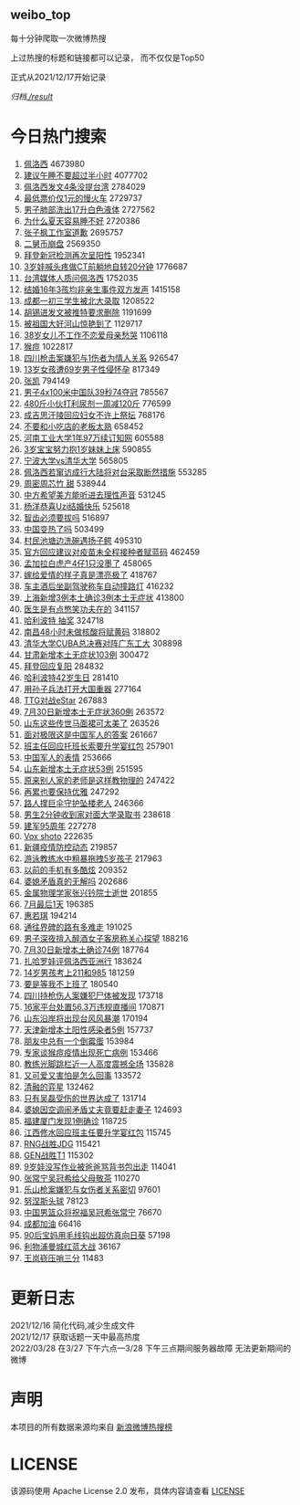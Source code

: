 weibo_top  
---
每十分钟爬取一次微博热搜  

上过热搜的标题和链接都可以记录， 而不仅仅是Top50

正式从2021/12/17开始记录  

*归档[./result](./result/)*

# 今日热门搜索  
1. [佩洛西](https://s.weibo.com//weibo?q=%E4%BD%A9%E6%B4%9B%E8%A5%BF&Refer=top) 4673980
2. [建议午睡不要超过半小时](https://s.weibo.com//weibo?q=%23%E5%BB%BA%E8%AE%AE%E5%8D%88%E7%9D%A1%E4%B8%8D%E8%A6%81%E8%B6%85%E8%BF%87%E5%8D%8A%E5%B0%8F%E6%97%B6%23&Refer=top) 4077702
3. [佩洛西发文4条没提台湾](https://s.weibo.com//weibo?q=%23%E4%BD%A9%E6%B4%9B%E8%A5%BF%E5%8F%91%E6%96%874%E6%9D%A1%E6%B2%A1%E6%8F%90%E5%8F%B0%E6%B9%BE%23&Refer=top) 2784029
4. [最低票价仅1元的慢火车](https://s.weibo.com//weibo?q=%23%E6%9C%80%E4%BD%8E%E7%A5%A8%E4%BB%B7%E4%BB%851%E5%85%83%E7%9A%84%E6%85%A2%E7%81%AB%E8%BD%A6%23&Refer=top) 2729737
5. [男子肺部洗出17升白色液体](https://s.weibo.com//weibo?q=%23%E7%94%B7%E5%AD%90%E8%82%BA%E9%83%A8%E6%B4%97%E5%87%BA17%E5%8D%87%E7%99%BD%E8%89%B2%E6%B6%B2%E4%BD%93%23&Refer=top) 2727562
6. [为什么夏天容易睡不好](https://s.weibo.com//weibo?q=%23%E4%B8%BA%E4%BB%80%E4%B9%88%E5%A4%8F%E5%A4%A9%E5%AE%B9%E6%98%93%E7%9D%A1%E4%B8%8D%E5%A5%BD%23&Refer=top) 2720386
7. [张子枫工作室道歉](https://s.weibo.com//weibo?q=%23%E5%BC%A0%E5%AD%90%E6%9E%AB%E5%B7%A5%E4%BD%9C%E5%AE%A4%E9%81%93%E6%AD%89%23&Refer=top) 2695757
8. [二舅币崩盘](https://s.weibo.com//weibo?q=%23%E4%BA%8C%E8%88%85%E5%B8%81%E5%B4%A9%E7%9B%98%23&Refer=top) 2569350
9. [拜登新冠检测再次呈阳性](https://s.weibo.com//weibo?q=%23%E6%8B%9C%E7%99%BB%E6%96%B0%E5%86%A0%E6%A3%80%E6%B5%8B%E5%86%8D%E6%AC%A1%E5%91%88%E9%98%B3%E6%80%A7%23&Refer=top) 1952341
10. [3岁娃喊头疼做CT前躺地自转20分钟](https://s.weibo.com//weibo?q=%233%E5%B2%81%E5%A8%83%E5%96%8A%E5%A4%B4%E7%96%BC%E5%81%9ACT%E5%89%8D%E8%BA%BA%E5%9C%B0%E8%87%AA%E8%BD%AC20%E5%88%86%E9%92%9F%23&Refer=top) 1776687
11. [台湾媒体人质问佩洛西](https://s.weibo.com//weibo?q=%23%E5%8F%B0%E6%B9%BE%E5%AA%92%E4%BD%93%E4%BA%BA%E8%B4%A8%E9%97%AE%E4%BD%A9%E6%B4%9B%E8%A5%BF%23&Refer=top) 1752035
12. [结婚16年3孩均非亲生事件双方发声](https://s.weibo.com//weibo?q=%23%E7%BB%93%E5%A9%9A16%E5%B9%B43%E5%AD%A9%E5%9D%87%E9%9D%9E%E4%BA%B2%E7%94%9F%E4%BA%8B%E4%BB%B6%E5%8F%8C%E6%96%B9%E5%8F%91%E5%A3%B0%23&Refer=top) 1415158
13. [成都一初三学生被北大录取](https://s.weibo.com//weibo?q=%23%E6%88%90%E9%83%BD%E4%B8%80%E5%88%9D%E4%B8%89%E5%AD%A6%E7%94%9F%E8%A2%AB%E5%8C%97%E5%A4%A7%E5%BD%95%E5%8F%96%23&Refer=top) 1208522
14. [胡锡进发文被推特要求删除](https://s.weibo.com//weibo?q=%23%E8%83%A1%E9%94%A1%E8%BF%9B%E5%8F%91%E6%96%87%E8%A2%AB%E6%8E%A8%E7%89%B9%E8%A6%81%E6%B1%82%E5%88%A0%E9%99%A4%23&Refer=top) 1191699
15. [被祖国大好河山惊艳到了](https://s.weibo.com//weibo?q=%23%E8%A2%AB%E7%A5%96%E5%9B%BD%E5%A4%A7%E5%A5%BD%E6%B2%B3%E5%B1%B1%E6%83%8A%E8%89%B3%E5%88%B0%E4%BA%86%23&Refer=top) 1129717
16. [38岁女儿不工作不恋爱母亲愁哭](https://s.weibo.com//weibo?q=%2338%E5%B2%81%E5%A5%B3%E5%84%BF%E4%B8%8D%E5%B7%A5%E4%BD%9C%E4%B8%8D%E6%81%8B%E7%88%B1%E6%AF%8D%E4%BA%B2%E6%84%81%E5%93%AD%23&Refer=top) 1106118
17. [猴痘](https://s.weibo.com//weibo?q=%E7%8C%B4%E7%97%98&Refer=top) 1022817
18. [四川枪击案嫌犯与1伤者为情人关系](https://s.weibo.com//weibo?q=%23%E5%9B%9B%E5%B7%9D%E6%9E%AA%E5%87%BB%E6%A1%88%E5%AB%8C%E7%8A%AF%E4%B8%8E1%E4%BC%A4%E8%80%85%E4%B8%BA%E6%83%85%E4%BA%BA%E5%85%B3%E7%B3%BB%23&Refer=top) 926547
19. [13岁女孩遭69岁男子性侵怀孕](https://s.weibo.com//weibo?q=%2313%E5%B2%81%E5%A5%B3%E5%AD%A9%E9%81%AD69%E5%B2%81%E7%94%B7%E5%AD%90%E6%80%A7%E4%BE%B5%E6%80%80%E5%AD%95%23&Refer=top) 817349
20. [张凯](https://s.weibo.com//weibo?q=%E5%BC%A0%E5%87%AF&Refer=top) 794149
21. [男子4x100米中国队39秒74夺冠](https://s.weibo.com//weibo?q=%23%E7%94%B7%E5%AD%904x100%E7%B1%B3%E4%B8%AD%E5%9B%BD%E9%98%9F39%E7%A7%9274%E5%A4%BA%E5%86%A0%23&Refer=top) 785567
22. [480斤小伙打利尿剂一周减120斤](https://s.weibo.com//weibo?q=%23480%E6%96%A4%E5%B0%8F%E4%BC%99%E6%89%93%E5%88%A9%E5%B0%BF%E5%89%82%E4%B8%80%E5%91%A8%E5%87%8F120%E6%96%A4%23&Refer=top) 776599
23. [成吉思汗陵回应妇女不许上祭坛](https://s.weibo.com//weibo?q=%23%E6%88%90%E5%90%89%E6%80%9D%E6%B1%97%E9%99%B5%E5%9B%9E%E5%BA%94%E5%A6%87%E5%A5%B3%E4%B8%8D%E8%AE%B8%E4%B8%8A%E7%A5%AD%E5%9D%9B%23&Refer=top) 768176
24. [不要和小吃店的老板太熟](https://s.weibo.com//weibo?q=%23%E4%B8%8D%E8%A6%81%E5%92%8C%E5%B0%8F%E5%90%83%E5%BA%97%E7%9A%84%E8%80%81%E6%9D%BF%E5%A4%AA%E7%86%9F%23&Refer=top) 658452
25. [河南工业大学1年97万续订知网](https://s.weibo.com//weibo?q=%23%E6%B2%B3%E5%8D%97%E5%B7%A5%E4%B8%9A%E5%A4%A7%E5%AD%A61%E5%B9%B497%E4%B8%87%E7%BB%AD%E8%AE%A2%E7%9F%A5%E7%BD%91%23&Refer=top) 605588
26. [3岁宝宝努力抱1岁妹妹上床](https://s.weibo.com//weibo?q=%233%E5%B2%81%E5%AE%9D%E5%AE%9D%E5%8A%AA%E5%8A%9B%E6%8A%B11%E5%B2%81%E5%A6%B9%E5%A6%B9%E4%B8%8A%E5%BA%8A%23&Refer=top) 590855
27. [宁波大学vs清华大学](https://s.weibo.com//weibo?q=%23%E5%AE%81%E6%B3%A2%E5%A4%A7%E5%AD%A6vs%E6%B8%85%E5%8D%8E%E5%A4%A7%E5%AD%A6%23&Refer=top) 565805
28. [佩洛西若窜访成行大陆将对台采取断然措施](https://s.weibo.com//weibo?q=%23%E4%BD%A9%E6%B4%9B%E8%A5%BF%E8%8B%A5%E7%AA%9C%E8%AE%BF%E6%88%90%E8%A1%8C%E5%A4%A7%E9%99%86%E5%B0%86%E5%AF%B9%E5%8F%B0%E9%87%87%E5%8F%96%E6%96%AD%E7%84%B6%E6%8E%AA%E6%96%BD%23&Refer=top) 553285
29. [周密周芯竹 甜](https://s.weibo.com//weibo?q=%E5%91%A8%E5%AF%86%E5%91%A8%E8%8A%AF%E7%AB%B9%20%E7%94%9C&Refer=top) 538944
30. [中方希望美方能听进去理性声音](https://s.weibo.com//weibo?q=%23%E4%B8%AD%E6%96%B9%E5%B8%8C%E6%9C%9B%E7%BE%8E%E6%96%B9%E8%83%BD%E5%90%AC%E8%BF%9B%E5%8E%BB%E7%90%86%E6%80%A7%E5%A3%B0%E9%9F%B3%23&Refer=top) 531245
31. [杨洋恭喜Uzi结婚快乐](https://s.weibo.com//weibo?q=%23%E6%9D%A8%E6%B4%8B%E6%81%AD%E5%96%9CUzi%E7%BB%93%E5%A9%9A%E5%BF%AB%E4%B9%90%23&Refer=top) 525618
32. [智齿必须要拔吗](https://s.weibo.com//weibo?q=%23%E6%99%BA%E9%BD%BF%E5%BF%85%E9%A1%BB%E8%A6%81%E6%8B%94%E5%90%97%23&Refer=top) 516897
33. [中国变热了吗](https://s.weibo.com//weibo?q=%23%E4%B8%AD%E5%9B%BD%E5%8F%98%E7%83%AD%E4%BA%86%E5%90%97%23&Refer=top) 503499
34. [村民池塘边洗碗遇扬子鳄](https://s.weibo.com//weibo?q=%23%E6%9D%91%E6%B0%91%E6%B1%A0%E5%A1%98%E8%BE%B9%E6%B4%97%E7%A2%97%E9%81%87%E6%89%AC%E5%AD%90%E9%B3%84%23&Refer=top) 495310
35. [官方回应建议对疫苗未全程接种者赋蓝码](https://s.weibo.com//weibo?q=%23%E5%AE%98%E6%96%B9%E5%9B%9E%E5%BA%94%E5%BB%BA%E8%AE%AE%E5%AF%B9%E7%96%AB%E8%8B%97%E6%9C%AA%E5%85%A8%E7%A8%8B%E6%8E%A5%E7%A7%8D%E8%80%85%E8%B5%8B%E8%93%9D%E7%A0%81%23&Refer=top) 462459
36. [孟加拉白虎产4仔1只没墨了](https://s.weibo.com//weibo?q=%23%E5%AD%9F%E5%8A%A0%E6%8B%89%E7%99%BD%E8%99%8E%E4%BA%A74%E4%BB%941%E5%8F%AA%E6%B2%A1%E5%A2%A8%E4%BA%86%23&Refer=top) 458065
37. [嫁给爱情的样子真是漂亮极了](https://s.weibo.com//weibo?q=%23%E5%AB%81%E7%BB%99%E7%88%B1%E6%83%85%E7%9A%84%E6%A0%B7%E5%AD%90%E7%9C%9F%E6%98%AF%E6%BC%82%E4%BA%AE%E6%9E%81%E4%BA%86%23&Refer=top) 418767
38. [车主酒后坐副驾驶称车自动撞路灯](https://s.weibo.com//weibo?q=%23%E8%BD%A6%E4%B8%BB%E9%85%92%E5%90%8E%E5%9D%90%E5%89%AF%E9%A9%BE%E9%A9%B6%E7%A7%B0%E8%BD%A6%E8%87%AA%E5%8A%A8%E6%92%9E%E8%B7%AF%E7%81%AF%23&Refer=top) 416232
39. [上海新增3例本土确诊3例本土无症状](https://s.weibo.com//weibo?q=%23%E4%B8%8A%E6%B5%B7%E6%96%B0%E5%A2%9E3%E4%BE%8B%E6%9C%AC%E5%9C%9F%E7%A1%AE%E8%AF%8A3%E4%BE%8B%E6%9C%AC%E5%9C%9F%E6%97%A0%E7%97%87%E7%8A%B6%23&Refer=top) 413800
40. [医生是有点憋笑功夫在的](https://s.weibo.com//weibo?q=%23%E5%8C%BB%E7%94%9F%E6%98%AF%E6%9C%89%E7%82%B9%E6%86%8B%E7%AC%91%E5%8A%9F%E5%A4%AB%E5%9C%A8%E7%9A%84%23&Refer=top) 341157
41. [哈利波特 抽奖](https://s.weibo.com//weibo?q=%E5%93%88%E5%88%A9%E6%B3%A2%E7%89%B9%20%E6%8A%BD%E5%A5%96&Refer=top) 324718
42. [南昌48小时未做核酸将赋黄码](https://s.weibo.com//weibo?q=%23%E5%8D%97%E6%98%8C48%E5%B0%8F%E6%97%B6%E6%9C%AA%E5%81%9A%E6%A0%B8%E9%85%B8%E5%B0%86%E8%B5%8B%E9%BB%84%E7%A0%81%23&Refer=top) 318802
43. [清华大学CUBA总决赛对阵广东工大](https://s.weibo.com//weibo?q=%23%E6%B8%85%E5%8D%8E%E5%A4%A7%E5%AD%A6CUBA%E6%80%BB%E5%86%B3%E8%B5%9B%E5%AF%B9%E9%98%B5%E5%B9%BF%E4%B8%9C%E5%B7%A5%E5%A4%A7%23&Refer=top) 308898
44. [甘肃新增本土无症状103例](https://s.weibo.com//weibo?q=%23%E7%94%98%E8%82%83%E6%96%B0%E5%A2%9E%E6%9C%AC%E5%9C%9F%E6%97%A0%E7%97%87%E7%8A%B6103%E4%BE%8B%23&Refer=top) 300472
45. [拜登回应复阳](https://s.weibo.com//weibo?q=%23%E6%8B%9C%E7%99%BB%E5%9B%9E%E5%BA%94%E5%A4%8D%E9%98%B3%23&Refer=top) 284832
46. [哈利波特42岁生日](https://s.weibo.com//weibo?q=%23%E5%93%88%E5%88%A9%E6%B3%A2%E7%89%B942%E5%B2%81%E7%94%9F%E6%97%A5%23&Refer=top) 281410
47. [用孙子兵法打开大国重器](https://s.weibo.com//weibo?q=%23%E7%94%A8%E5%AD%99%E5%AD%90%E5%85%B5%E6%B3%95%E6%89%93%E5%BC%80%E5%A4%A7%E5%9B%BD%E9%87%8D%E5%99%A8%23&Refer=top) 277164
48. [TTG对战eStar](https://s.weibo.com//weibo?q=%23TTG%E5%AF%B9%E6%88%98eStar%23&Refer=top) 267883
49. [7月30日新增本土无症状360例](https://s.weibo.com//weibo?q=%237%E6%9C%8830%E6%97%A5%E6%96%B0%E5%A2%9E%E6%9C%AC%E5%9C%9F%E6%97%A0%E7%97%87%E7%8A%B6360%E4%BE%8B%23&Refer=top) 263572
50. [山东这些传世马面裙可太美了](https://s.weibo.com//weibo?q=%23%E5%B1%B1%E4%B8%9C%E8%BF%99%E4%BA%9B%E4%BC%A0%E4%B8%96%E9%A9%AC%E9%9D%A2%E8%A3%99%E5%8F%AF%E5%A4%AA%E7%BE%8E%E4%BA%86%23&Refer=top) 263526
51. [面对极限这是中国军人的答案](https://s.weibo.com//weibo?q=%23%E9%9D%A2%E5%AF%B9%E6%9E%81%E9%99%90%E8%BF%99%E6%98%AF%E4%B8%AD%E5%9B%BD%E5%86%9B%E4%BA%BA%E7%9A%84%E7%AD%94%E6%A1%88%23&Refer=top) 261667
52. [班主任回应托班长索要升学宴红包](https://s.weibo.com//weibo?q=%23%E7%8F%AD%E4%B8%BB%E4%BB%BB%E5%9B%9E%E5%BA%94%E6%89%98%E7%8F%AD%E9%95%BF%E7%B4%A2%E8%A6%81%E5%8D%87%E5%AD%A6%E5%AE%B4%E7%BA%A2%E5%8C%85%23&Refer=top) 257901
53. [中国军人的表情](https://s.weibo.com//weibo?q=%23%E4%B8%AD%E5%9B%BD%E5%86%9B%E4%BA%BA%E7%9A%84%E8%A1%A8%E6%83%85%23&Refer=top) 253666
54. [山东新增本土无症状53例](https://s.weibo.com//weibo?q=%23%E5%B1%B1%E4%B8%9C%E6%96%B0%E5%A2%9E%E6%9C%AC%E5%9C%9F%E6%97%A0%E7%97%87%E7%8A%B653%E4%BE%8B%23&Refer=top) 251595
55. [原来别人家的老师是这样教物理的](https://s.weibo.com//weibo?q=%23%E5%8E%9F%E6%9D%A5%E5%88%AB%E4%BA%BA%E5%AE%B6%E7%9A%84%E8%80%81%E5%B8%88%E6%98%AF%E8%BF%99%E6%A0%B7%E6%95%99%E7%89%A9%E7%90%86%E7%9A%84%23&Refer=top) 247422
56. [再累也要保持优雅](https://s.weibo.com//weibo?q=%E5%86%8D%E7%B4%AF%E4%B9%9F%E8%A6%81%E4%BF%9D%E6%8C%81%E4%BC%98%E9%9B%85&Refer=top) 247292
57. [路人撑巨伞守护坠楼老人](https://s.weibo.com//weibo?q=%23%E8%B7%AF%E4%BA%BA%E6%92%91%E5%B7%A8%E4%BC%9E%E5%AE%88%E6%8A%A4%E5%9D%A0%E6%A5%BC%E8%80%81%E4%BA%BA%23&Refer=top) 246366
58. [男生2分钟收到家对面大学录取书](https://s.weibo.com//weibo?q=%23%E7%94%B7%E7%94%9F2%E5%88%86%E9%92%9F%E6%94%B6%E5%88%B0%E5%AE%B6%E5%AF%B9%E9%9D%A2%E5%A4%A7%E5%AD%A6%E5%BD%95%E5%8F%96%E4%B9%A6%23&Refer=top) 238618
59. [建军95周年](https://s.weibo.com//weibo?q=%23%E5%BB%BA%E5%86%9B95%E5%91%A8%E5%B9%B4%23&Refer=top) 227278
60. [Vox shoto](https://s.weibo.com//weibo?q=Vox%20shoto&Refer=top) 222635
61. [新疆疫情防控动态](https://s.weibo.com//weibo?q=%23%E6%96%B0%E7%96%86%E7%96%AB%E6%83%85%E9%98%B2%E6%8E%A7%E5%8A%A8%E6%80%81%23&Refer=top) 219857
62. [游泳教练水中粗暴拖拽5岁孩子](https://s.weibo.com//weibo?q=%23%E6%B8%B8%E6%B3%B3%E6%95%99%E7%BB%83%E6%B0%B4%E4%B8%AD%E7%B2%97%E6%9A%B4%E6%8B%96%E6%8B%BD5%E5%B2%81%E5%AD%A9%E5%AD%90%23&Refer=top) 217963
63. [以前的手机有多酷炫](https://s.weibo.com//weibo?q=%23%E4%BB%A5%E5%89%8D%E7%9A%84%E6%89%8B%E6%9C%BA%E6%9C%89%E5%A4%9A%E9%85%B7%E7%82%AB%23&Refer=top) 209352
64. [婆媳矛盾真的无解吗](https://s.weibo.com//weibo?q=%23%E5%A9%86%E5%AA%B3%E7%9F%9B%E7%9B%BE%E7%9C%9F%E7%9A%84%E6%97%A0%E8%A7%A3%E5%90%97%23&Refer=top) 202686
65. [金属物理学家张兴钤院士逝世](https://s.weibo.com//weibo?q=%23%E9%87%91%E5%B1%9E%E7%89%A9%E7%90%86%E5%AD%A6%E5%AE%B6%E5%BC%A0%E5%85%B4%E9%92%A4%E9%99%A2%E5%A3%AB%E9%80%9D%E4%B8%96%23&Refer=top) 201855
66. [7月最后1天](https://s.weibo.com//weibo?q=%237%E6%9C%88%E6%9C%80%E5%90%8E1%E5%A4%A9%23&Refer=top) 196385
67. [惠若琪](https://s.weibo.com//weibo?q=%E6%83%A0%E8%8B%A5%E7%90%AA&Refer=top) 194214
68. [通往界碑的路有多难走](https://s.weibo.com//weibo?q=%23%E9%80%9A%E5%BE%80%E7%95%8C%E7%A2%91%E7%9A%84%E8%B7%AF%E6%9C%89%E5%A4%9A%E9%9A%BE%E8%B5%B0%23&Refer=top) 191025
69. [男子深夜擅入醉酒女子客房称关心探望](https://s.weibo.com//weibo?q=%23%E7%94%B7%E5%AD%90%E6%B7%B1%E5%A4%9C%E6%93%85%E5%85%A5%E9%86%89%E9%85%92%E5%A5%B3%E5%AD%90%E5%AE%A2%E6%88%BF%E7%A7%B0%E5%85%B3%E5%BF%83%E6%8E%A2%E6%9C%9B%23&Refer=top) 188216
70. [7月30日新增本土确诊74例](https://s.weibo.com//weibo?q=%237%E6%9C%8830%E6%97%A5%E6%96%B0%E5%A2%9E%E6%9C%AC%E5%9C%9F%E7%A1%AE%E8%AF%8A74%E4%BE%8B%23&Refer=top) 187764
71. [扎哈罗娃评佩洛西亚洲行](https://s.weibo.com//weibo?q=%23%E6%89%8E%E5%93%88%E7%BD%97%E5%A8%83%E8%AF%84%E4%BD%A9%E6%B4%9B%E8%A5%BF%E4%BA%9A%E6%B4%B2%E8%A1%8C%23&Refer=top) 183624
72. [14岁男孩考上211和985](https://s.weibo.com//weibo?q=%2314%E5%B2%81%E7%94%B7%E5%AD%A9%E8%80%83%E4%B8%8A211%E5%92%8C985%23&Refer=top) 181259
73. [要是等我不上班了](https://s.weibo.com//weibo?q=%23%E8%A6%81%E6%98%AF%E7%AD%89%E6%88%91%E4%B8%8D%E4%B8%8A%E7%8F%AD%E4%BA%86%23&Refer=top) 180540
74. [四川持枪伤人案嫌犯尸体被发现](https://s.weibo.com//weibo?q=%23%E5%9B%9B%E5%B7%9D%E6%8C%81%E6%9E%AA%E4%BC%A4%E4%BA%BA%E6%A1%88%E5%AB%8C%E7%8A%AF%E5%B0%B8%E4%BD%93%E8%A2%AB%E5%8F%91%E7%8E%B0%23&Refer=top) 173718
75. [16家平台处置56.3万违规直播间](https://s.weibo.com//weibo?q=%2316%E5%AE%B6%E5%B9%B3%E5%8F%B0%E5%A4%84%E7%BD%AE56.3%E4%B8%87%E8%BF%9D%E8%A7%84%E7%9B%B4%E6%92%AD%E9%97%B4%23&Refer=top) 170871
76. [山东沿岸将出现台风风暴潮](https://s.weibo.com//weibo?q=%23%E5%B1%B1%E4%B8%9C%E6%B2%BF%E5%B2%B8%E5%B0%86%E5%87%BA%E7%8E%B0%E5%8F%B0%E9%A3%8E%E9%A3%8E%E6%9A%B4%E6%BD%AE%23&Refer=top) 170194
77. [天津新增本土阳性感染者5例](https://s.weibo.com//weibo?q=%23%E5%A4%A9%E6%B4%A5%E6%96%B0%E5%A2%9E%E6%9C%AC%E5%9C%9F%E9%98%B3%E6%80%A7%E6%84%9F%E6%9F%93%E8%80%855%E4%BE%8B%23&Refer=top) 157737
78. [朋友中总有一个倒霉蛋](https://s.weibo.com//weibo?q=%23%E6%9C%8B%E5%8F%8B%E4%B8%AD%E6%80%BB%E6%9C%89%E4%B8%80%E4%B8%AA%E5%80%92%E9%9C%89%E8%9B%8B%23&Refer=top) 153984
79. [专家谈猴痘疫情出现死亡病例](https://s.weibo.com//weibo?q=%23%E4%B8%93%E5%AE%B6%E8%B0%88%E7%8C%B4%E7%97%98%E7%96%AB%E6%83%85%E5%87%BA%E7%8E%B0%E6%AD%BB%E4%BA%A1%E7%97%85%E4%BE%8B%23&Refer=top) 153466
80. [教练光脚跳栏近一人高度震撼全场](https://s.weibo.com//weibo?q=%23%E6%95%99%E7%BB%83%E5%85%89%E8%84%9A%E8%B7%B3%E6%A0%8F%E8%BF%91%E4%B8%80%E4%BA%BA%E9%AB%98%E5%BA%A6%E9%9C%87%E6%92%BC%E5%85%A8%E5%9C%BA%23&Refer=top) 135828
81. [又可爱又害怕是怎么回事](https://s.weibo.com//weibo?q=%23%E5%8F%88%E5%8F%AF%E7%88%B1%E5%8F%88%E5%AE%B3%E6%80%95%E6%98%AF%E6%80%8E%E4%B9%88%E5%9B%9E%E4%BA%8B%23&Refer=top) 133572
82. [清融的弈星](https://s.weibo.com//weibo?q=%23%E6%B8%85%E8%9E%8D%E7%9A%84%E5%BC%88%E6%98%9F%23&Refer=top) 132462
83. [只有吴磊受伤的世界达成了](https://s.weibo.com//weibo?q=%23%E5%8F%AA%E6%9C%89%E5%90%B4%E7%A3%8A%E5%8F%97%E4%BC%A4%E7%9A%84%E4%B8%96%E7%95%8C%E8%BE%BE%E6%88%90%E4%BA%86%23&Refer=top) 131714
84. [婆媳因空调闹矛盾丈夫竟要赶走妻子](https://s.weibo.com//weibo?q=%23%E5%A9%86%E5%AA%B3%E5%9B%A0%E7%A9%BA%E8%B0%83%E9%97%B9%E7%9F%9B%E7%9B%BE%E4%B8%88%E5%A4%AB%E7%AB%9F%E8%A6%81%E8%B5%B6%E8%B5%B0%E5%A6%BB%E5%AD%90%23&Refer=top) 124693
85. [福建厦门发现1例确诊](https://s.weibo.com//weibo?q=%23%E7%A6%8F%E5%BB%BA%E5%8E%A6%E9%97%A8%E5%8F%91%E7%8E%B01%E4%BE%8B%E7%A1%AE%E8%AF%8A%23&Refer=top) 118725
86. [江西修水回应班主任要升学宴红包](https://s.weibo.com//weibo?q=%23%E6%B1%9F%E8%A5%BF%E4%BF%AE%E6%B0%B4%E5%9B%9E%E5%BA%94%E7%8F%AD%E4%B8%BB%E4%BB%BB%E8%A6%81%E5%8D%87%E5%AD%A6%E5%AE%B4%E7%BA%A2%E5%8C%85%23&Refer=top) 115745
87. [RNG战胜JDG](https://s.weibo.com//weibo?q=%23RNG%E6%88%98%E8%83%9CJDG%23&Refer=top) 115421
88. [GEN战胜T1](https://s.weibo.com//weibo?q=%23GEN%E6%88%98%E8%83%9CT1%23&Refer=top) 115302
89. [9岁娃没写作业被爸爸骂背书包出走](https://s.weibo.com//weibo?q=%239%E5%B2%81%E5%A8%83%E6%B2%A1%E5%86%99%E4%BD%9C%E4%B8%9A%E8%A2%AB%E7%88%B8%E7%88%B8%E9%AA%82%E8%83%8C%E4%B9%A6%E5%8C%85%E5%87%BA%E8%B5%B0%23&Refer=top) 114041
90. [张常宁吴冠希给父母敬茶](https://s.weibo.com//weibo?q=%23%E5%BC%A0%E5%B8%B8%E5%AE%81%E5%90%B4%E5%86%A0%E5%B8%8C%E7%BB%99%E7%88%B6%E6%AF%8D%E6%95%AC%E8%8C%B6%23&Refer=top) 110270
91. [乐山枪案嫌犯与女伤者关系密切](https://s.weibo.com//weibo?q=%23%E4%B9%90%E5%B1%B1%E6%9E%AA%E6%A1%88%E5%AB%8C%E7%8A%AF%E4%B8%8E%E5%A5%B3%E4%BC%A4%E8%80%85%E5%85%B3%E7%B3%BB%E5%AF%86%E5%88%87%23&Refer=top) 97601
92. [努涅斯头球](https://s.weibo.com//weibo?q=%E5%8A%AA%E6%B6%85%E6%96%AF%E5%A4%B4%E7%90%83&Refer=top) 78123
93. [中国男篮众将祝福吴冠希张常宁](https://s.weibo.com//weibo?q=%23%E4%B8%AD%E5%9B%BD%E7%94%B7%E7%AF%AE%E4%BC%97%E5%B0%86%E7%A5%9D%E7%A6%8F%E5%90%B4%E5%86%A0%E5%B8%8C%E5%BC%A0%E5%B8%B8%E5%AE%81%23&Refer=top) 76670
94. [成都加油](https://s.weibo.com//weibo?q=%23%E6%88%90%E9%83%BD%E5%8A%A0%E6%B2%B9%23&Refer=top) 66416
95. [90后宝妈用毛线钩出超仿真向日葵](https://s.weibo.com//weibo?q=%2390%E5%90%8E%E5%AE%9D%E5%A6%88%E7%94%A8%E6%AF%9B%E7%BA%BF%E9%92%A9%E5%87%BA%E8%B6%85%E4%BB%BF%E7%9C%9F%E5%90%91%E6%97%A5%E8%91%B5%23&Refer=top) 57198
96. [利物浦曼城红蓝大战](https://s.weibo.com//weibo?q=%23%E5%88%A9%E7%89%A9%E6%B5%A6%E6%9B%BC%E5%9F%8E%E7%BA%A2%E8%93%9D%E5%A4%A7%E6%88%98%23&Refer=top) 36167
97. [王岚嵚压哨三分](https://s.weibo.com//weibo?q=%23%E7%8E%8B%E5%B2%9A%E5%B5%9A%E5%8E%8B%E5%93%A8%E4%B8%89%E5%88%86%23&Refer=top) 11483
# 更新日志  
2021/12/16  简化代码,减少生成文件  
2021/12/17  获取话题一天中最高热度  
2022/03/28  在3/27 下午六点—3/28 下午三点期间服务器故障 无法更新期间的微博  
# 声明  
本项目的所有数据来源均来自 [新浪微博热搜榜](https://s.weibo.com/top/summary)  

# LICENSE
该源码使用 Apache License 2.0 发布，具体内容请查看 [LICENSE](./LICENSE)
